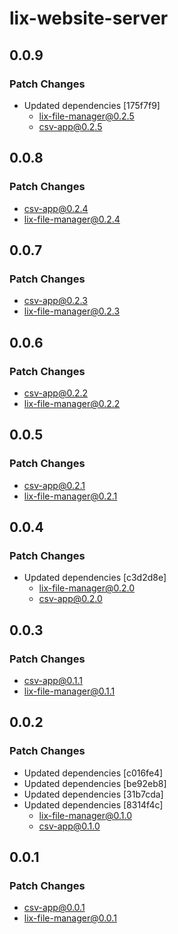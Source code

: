 # lix-website-server

## 0.0.9

### Patch Changes

- Updated dependencies [175f7f9]
  - lix-file-manager@0.2.5
  - csv-app@0.2.5

## 0.0.8

### Patch Changes

- csv-app@0.2.4
- lix-file-manager@0.2.4

## 0.0.7

### Patch Changes

- csv-app@0.2.3
- lix-file-manager@0.2.3

## 0.0.6

### Patch Changes

- csv-app@0.2.2
- lix-file-manager@0.2.2

## 0.0.5

### Patch Changes

- csv-app@0.2.1
- lix-file-manager@0.2.1

## 0.0.4

### Patch Changes

- Updated dependencies [c3d2d8e]
  - lix-file-manager@0.2.0
  - csv-app@0.2.0

## 0.0.3

### Patch Changes

- csv-app@0.1.1
- lix-file-manager@0.1.1

## 0.0.2

### Patch Changes

- Updated dependencies [c016fe4]
- Updated dependencies [be92eb8]
- Updated dependencies [31b7cda]
- Updated dependencies [8314f4c]
  - lix-file-manager@0.1.0
  - csv-app@0.1.0

## 0.0.1

### Patch Changes

- csv-app@0.0.1
- lix-file-manager@0.0.1

